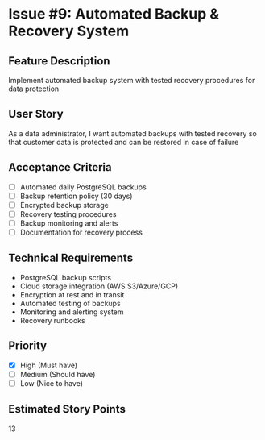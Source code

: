 # Issue #9: Automated Backup & Recovery System

## Feature Description
Implement automated backup system with tested recovery procedures for data protection

## User Story
As a data administrator, I want automated backups with tested recovery so that customer data is protected and can be restored in case of failure

## Acceptance Criteria
- [ ] Automated daily PostgreSQL backups
- [ ] Backup retention policy (30 days)
- [ ] Encrypted backup storage
- [ ] Recovery testing procedures
- [ ] Backup monitoring and alerts
- [ ] Documentation for recovery process

## Technical Requirements
- PostgreSQL backup scripts
- Cloud storage integration (AWS S3/Azure/GCP)
- Encryption at rest and in transit
- Automated testing of backups
- Monitoring and alerting system
- Recovery runbooks

## Priority
- [x] High (Must have)
- [ ] Medium (Should have)
- [ ] Low (Nice to have)

## Estimated Story Points
13
